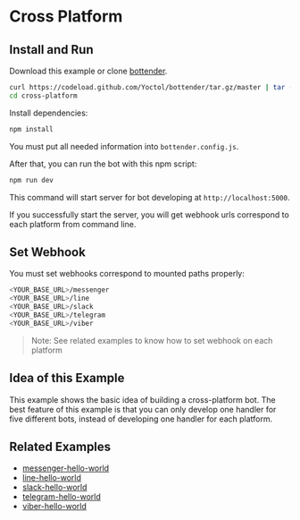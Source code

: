 # Cross Platform

## Install and Run

Download this example or clone [bottender](https://github.com/Yoctol/bottender).

```sh
curl https://codeload.github.com/Yoctol/bottender/tar.gz/master | tar -xz --strip=2 bottender-master/examples/cross-platform
cd cross-platform
```

Install dependencies:

```sh
npm install
```

You must put all needed information into `bottender.config.js`.

After that, you can run the bot with this npm script:

```sh
npm run dev
```

This command will start server for bot developing at `http://localhost:5000`.

If you successfully start the server, you will get webhook urls correspond to each platform from command line.

## Set Webhook

You must set webhooks correspond to mounted paths properly:

```sh
<YOUR_BASE_URL>/messenger
<YOUR_BASE_URL>/line
<YOUR_BASE_URL>/slack
<YOUR_BASE_URL>/telegram
<YOUR_BASE_URL>/viber
```

> Note: See related examples to know how to set webhook on each platform

## Idea of this Example

This example shows the basic idea of building a cross-platform bot. The best
feature of this example is that you can only develop one handler for five
different bots, instead of developing one handler for each platform.

## Related Examples

- [messenger-hello-world](../messenger-hello-world)
- [line-hello-world](../line-hello-world)
- [slack-hello-world](../slack-hello-world)
- [telegram-hello-world](../telegram-hello-world)
- [viber-hello-world](../viber-hello-world)
